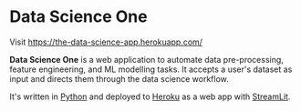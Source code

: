 # Data Science One
Visit https://the-data-science-app.herokuapp.com/

**Data Science One** is a web application to automate data pre-processing, feature engineering, and ML modelling tasks. It accepts a user's dataset as input and directs them through the data science workflow.

It's written in [Python](https://www.python.org/) and deployed to [Heroku](https://dashboard.heroku.com/apps) as a web app with [StreamLit](https://streamlit.io/).
